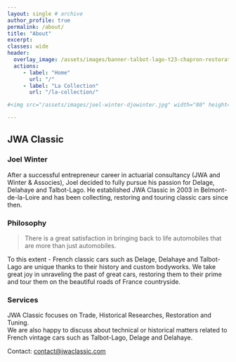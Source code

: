 ```yaml
---
layout: single # archive
author_profile: true
permalink: /about/
title: "About"
excerpt:
classes: wide
header:
  overlay_image: /assets/images/banner-talbot-lago-t23-chapron-restoration.jpg
  actions:
     - label: "Home"
       url: "/"
     - label: "La Collection"
       url: "/la-collection/"

#<img src="/assets/images/joel-winter-djowinter.jpg" width="80" height="80">  

---
```

## JWA Classic
### Joel Winter

After a successful entrepreneur career in actuarial consultancy (JWA and Winter & Associes), Joel decided to fully pursue his passion for Delage, Delahaye and Talbot-Lago.
He established JWA Classic in 2003 in Belmont-de-la-Loire and has been collecting, restoring and touring classic cars since then.

### Philosophy
<blockquote> There is a great satisfaction in bringing back to life automobiles that are more than just automobiles.  </blockquote>
To this extent - French classic cars such as Delage, Delahaye and Talbot-Lago are unique thanks to their history and custom bodyworks.    
We take great joy in unraveling the past of great cars, restoring them to their prime and tour them on the beautiful roads of France countryside.

### Services
JWA Classic focuses on Trade, Historical Researches, Restoration and Tuning.    
We are also happy to discuss about technical or historical matters related to French vintage cars such as Talbot-Lago, Delage and Delahaye.   

Contact: [contact@jwaclassic.com](mailto:contact@jwaclassic.com)
